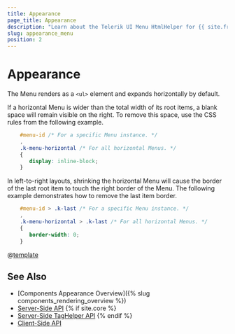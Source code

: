 ```yaml
---
title: Appearance
page_title: Appearance
description: "Learn about the Telerik UI Menu HtmlHelper for {{ site.framework }} rendering and appearance."
slug: appearance_menu
position: 2
---
```


# Appearance

The Menu renders as a `<ul>` element and expands horizontally by default.

If a horizontal Menu is wider than the total width of its root items, a blank space will remain visible on the right. To remove this space, use the CSS rules from the following example.

```CSS
    #menu-id /* For a specific Menu instance. */
    ,
    .k-menu-horizontal /* For all horizontal Menus. */
    {
       display: inline-block;
    }
```

In left-to-right layouts, shrinking the horizontal Menu will cause the border of the last root item to touch the right border of the Menu. The following example demonstrates how to remove the last item border.

```CSS
    #menu-id > .k-last /* For a specific Menu instance. */
    ,
    .k-menu-horizontal > .k-last /* For all horizontal Menus. */
    {
       border-width: 0;
    }
```

@[template](/_contentTemplates/components-rendering-section.md#components-rendering-section)

## See Also

* [Components Appearance Overview]({% slug components_rendering_overview %})
* [Server-Side API](/api/menu)
{% if site.core %}
* [Server-Side TagHelper API](/api/taghelpers/menu)
{% endif %}
* [Client-Side API](https://docs.telerik.com/kendo-ui/api/javascript/ui/menu)
